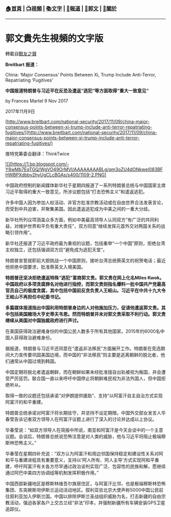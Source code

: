 ###  [:house:首頁](https://github.com/ourhimalayas/home) | [:tv:視頻](https://github.com/ourhimalayas/videos) | [:books:文字](https://github.com/ourhimalayas/txt) | [:newspaper:報道](https://github.com/ourhimalayas/news) | [:eagle:郭文](https://github.com/ourhimalayas/guomedia) | [:pray:關於](https://github.com/ourhimalayas/home/tree/master/about)
---
# 郭文貴先生視頻的文字版
轉載自[戰友之聲](http://littleantvoice.blogspot.com)

**Breitbart&nbsp;报道：**



China: ‘Major Consensus’ Points Between Xi, Trump Include Anti-Terror, Repatriating ‘Fugitives’



**中国报道特朗普与习近平在反恐及遣返“逃犯“等方面取得“重大一致意见“**



by Frances Martel 9 Nov 2017

2017年11月9日



[http://www.breitbart.com/national-security/2017/11/09/china-major-consensus-points-between-xi-trump-include-anti-terror-repatriating-fugitives/](http://www.breitbart.com/national-security/2017/11/09/china-major-consensus-points-between-xi-trump-include-anti-terror-repatriating-fugitives/)



推特党筹委会翻译：ThinkTwice



[!\[\](https://1.bp.blogspot.com/-Y8wMb7EqTGQ/WgVO49OrMVI/AAAAAAAABLg/qm3oZU4dONkwel083BFHWBPXdbby2hyUgCLcBGAs/s400/1109-2.PNG)](https://1.bp.blogspot.com/-Y8wMb7EqTGQ/WgVO49OrMVI/AAAAAAAABLg/qm3oZU4dONkwel083BFHWBPXdbby2hyUgCLcBGAs/s1600/1109-2.PNG)



中国政府控制的新闻媒体新华社于星期四报道了一系列特朗普总统与中国国家主席习近平取得的重大一致意见，所涉议题包括“打击恐怖主义”和遣返逃犯。

许多中国人因为参加人权活动、非官方批准宗教活动或在自由世界合法发表言论，而受到中共迫害，并聚集美国。因此遣返逃犯成为中美之间的一重大分歧。



新华社所列议项涵盖众多方面，例如中美最高领导人认同双方“有广泛的共同利益，对维护世界和平负有重大责任”，双方同意“继续发挥元首外交对两国关系的战略引领作用”。



新华社还报道了习近平政府最为重视的议题，包括重申“一个中国”原则，拒绝台湾主权独立，还包括强调双方应“避免成为逃犯天堂“。



特朗普宣誓就职前大胆挑战一个中国原则，接听台湾总统蔡英文的祝贺电话；最近他拒绝中国要求，批准蔡英文入境美国。



**特朗普还坚决拒绝遣返特殊“逃犯”富商郭文贵。郭文贵在网上化名Miles Kwok。中国政府以多项贪腐罪名对他进行指控，而郭文贵则指名爆料一批中国共产党最高官员自己的极度贪腐，其中包括中国前反贪负责人王岐山。习近平在中共十九大令王岐山不再担任中纪委书记。**





**多篇媒体报道指出中国利用特朗普身边的人对他施加压力，促请他遣返郭文贵。其中包括美国赌场大亨史蒂夫韦恩。然而特朗普并未对郭文贵采取不利行动。郭文贵继续从美国对中国独裁政府进行声讨。**



在美国获得政治避难身份的中国公民人数多于所有其他国家。2015年约6000名中国人获得政治避难身份。



据报道，特朗普与习近平还同意在“遣返非法移民”方面展开工作。特朗普在竞选期间大力宣传要巩固美国边境，而中国的“非法移民”则主要是逃离朝鲜的脱北者，他们通常从中国过境到韩国。



中国定期将脱北者遣返朝鲜，而在朝鲜如果未经批准擅自出轨被视为叛国，并会遭受严厉惩罚。联合国一直以来呼吁中国停止将朝鲜难民视为非法外国人，但中国拒绝听从。

取得一致的议题还包括承诺“对伊朗提供援助”、支持“以阿富汗自主自治方式实现阿富汗的和平重建。



特朗普总统承诺对阿富汗将长期驻守，并坚持不设定期限。中国外交部女发言人华春莹告诉记者双方领导人在阿富汗议题上进行了深入的讨论并达成以上协议。



华春莹说：“如双方领导人在简报中所说，南亚和阿富汗是今天会谈中的一个主意议题。会谈后，特朗普总统说恐怖注意是对人类的威胁，他与习近平将阻止极端穆斯林恐怖主义。”



华春莹在星期四补充说：“双方认为阿富汗和周边邻国保持稳定和建设性关系对阿和平与重建进程具有重要意义，支持以’阿人所有、阿人主导’方式实现阿和平重建，呼吁阿富汗有关各方尽早通过政治谈判实现广泛、包容性的民族和解，愿继续通过阿巴中美四方协调组等机制发挥积极作用。”



中国西部新疆地区是穆斯林维吾尔族居住区，与阿富汗比邻，也是极端穆斯林恐怖集团、东突厥斯坦伊斯兰运动活动地区。叙利亚驻北京大使声称5000中国公民前往叙利亚加入伊斯兰国。中国以排除伊斯兰圣战组织威胁为名，打击新疆的自由宗教活动，强迫各家各户上交古兰经“非法”印本，并强制新疆所有车辆安装GPS卫星追踪仪。